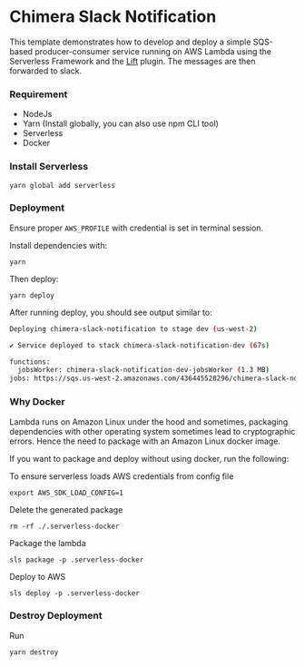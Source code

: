 # Chimera Slack Notification

This template demonstrates how to develop and deploy a simple SQS-based producer-consumer service running on AWS Lambda using the Serverless Framework and the [Lift](https://github.com/getlift/lift) plugin. The messages are then forwarded to slack.

### Requirement

-   NodeJs
-   Yarn (Install globally, you can also use npm CLI tool)
-   Serverless
-   Docker

### Install Serverless

```
yarn global add serverless
```

### Deployment

Ensure proper `AWS_PROFILE` with credential is set in terminal session.

Install dependencies with:

```
yarn
```

Then deploy:

```
yarn deploy
```

After running deploy, you should see output similar to:

```bash
Deploying chimera-slack-notification to stage dev (us-west-2)

✔ Service deployed to stack chimera-slack-notification-dev (67s)

functions:
  jobsWorker: chimera-slack-notification-dev-jobsWorker (1.3 MB)
jobs: https://sqs.us-west-2.amazonaws.com/436445528296/chimera-slack-notification-dev-jobs
```

### Why Docker

Lambda runs on Amazon Linux under the hood and sometimes, packaging dependencies with other operating system sometimes lead to cryptographic errors. Hence the need to package with an Amazon Linux docker image.

If you want to package and deploy without using docker, run the following:

To ensure serverless loads AWS credentials from config file

```
export AWS_SDK_LOAD_CONFIG=1
```

Delete the generated package

```
rm -rf ./.serverless-docker
```

Package the lambda

```
sls package -p .serverless-docker
```

Deploy to AWS

```
sls deploy -p .serverless-docker
```

### Destroy Deployment

Run

```
yarn destroy
```
